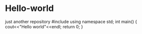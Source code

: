 # Hello-world
just another repository
#include<iostream>
using namespace std;
int main()
{
cout<<"Hello world"<<endl;
return 0;
}

